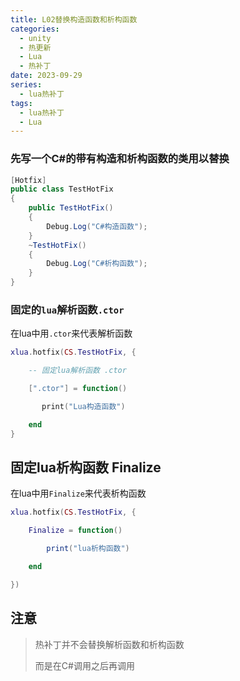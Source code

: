 ```yaml
---
title: L02替换构造函数和析构函数
categories:
  - unity
  - 热更新
  - Lua
  - 热补丁
date: 2023-09-29 
series:
  - lua热补丁
tags:
  - lua热补丁
  - Lua
---
```


### 先写一个C#的带有构造和析构函数的类用以替换

```cs
[Hotfix]
public class TestHotFix
{
    public TestHotFix()
    {
        Debug.Log("C#构造函数");
    }
    ~TestHotFix()
    {
        Debug.Log("C#析构函数");
    }
}
```

### 固定的`lua`解析函数`.ctor`

在lua中用`.ctor`来代表解析函数

```lua
xlua.hotfix(CS.TestHotFix, {

    -- 固定lua解析函数 .ctor

    [".ctor"] = function()

       print("Lua构造函数")

    end
}
```

## 固定lua析构函数 Finalize

在lua中用`Finalize`来代表析构函数

```lua
xlua.hotfix(CS.TestHotFix, {

    Finalize = function()

        print("lua析构函数")

    end

})
```

## 注意

>   热补丁并不会替换解析函数和析构函数
>   
>   而是在C#调用之后再调用

